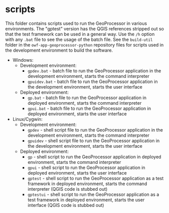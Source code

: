 # scripts #

This folder contains scripts used to run the GeoProcessor in various environments.
The "gptest" version has the QGIS references stripped out so that the test framework can be used in a general way.
Use the `/h` option with any `.bat` file to see the usage of the batch file.
See the `build-util` folder in the `owf-app-geoprocessor-python` repository files
for scripts used in the development environment to build the software.

* Windows:
	+ Development environment:
		+ `gpdev.bat` - batch file to run the GeoProcessor application in the development environment,
		starts the command interpreter
		+ `gpuidev.bat` - batch file to run the GeoProcessor application in the development environment,
		starts the user interface
	+ Deployed environment:
		- `gp.bat` - batch file to run the GeoProcessor application in deployed environment,
		starts the command interpreter
		+ `gpui.bat` - batch file to run the GeoProcessor application in deployed environment,
		starts the user interface
* Linux/Cygwin:
	+ Development environment:
		- `gpdev` - shell script file to run the GeoProcessor application in the development environment,
		starts the command interpreter
		- `gpuidev` - shell script file to run the GeoProcessor application in the development environment,
		starts the user interface
	+ Deployed environment:
		- `gp` - shell script to run the GeoProcessor application in deployed environment,
		starts the command interpreter
		- `gpui` - shell script to run the GeoProcessor application in deployed environment,
		starts the user interface
		- `gptest` - shell script to run the GeoProcessor application as a test framework in deployed environment,
		starts the command interpreter (QGIS code is stubbed out)
		- `gptestui` - shell script to run the GeoProcessor application as a test framework in deployed environment,
		starts the user interface (QGIS code is stubbed out)
